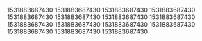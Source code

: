 1531883687430
1531883687430
1531883687430
1531883687430
1531883687430
1531883687430
1531883687430
1531883687430
1531883687430
1531883687430
1531883687430
1531883687430
1531883687430
1531883687430
1531883687430